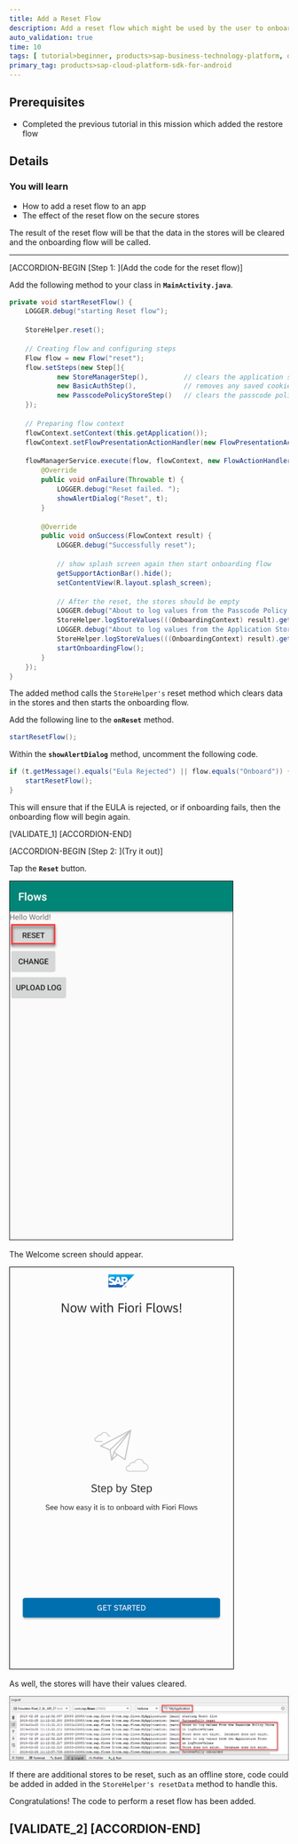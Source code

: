 ```yaml
---
title: Add a Reset Flow
description: Add a reset flow which might be used by the user to onboard the app to a different SAP Mobile Services server or to use a different set of credentials.  
auto_validation: true
time: 10
tags: [ tutorial>beginner, products>sap-business-technology-platform, operating-system>android, topic>mobile]
primary_tag: products>sap-cloud-platform-sdk-for-android
---
```


## Prerequisites

- Completed the previous tutorial in this mission which added the restore flow

## Details

### You will learn

- How to add a reset flow to an app
- The effect of the reset flow on the secure stores

The result of the reset flow will be that the data in the stores will be cleared and the onboarding flow will be called.

---

[ACCORDION-BEGIN [Step 1: ](Add the code for the reset flow)]

Add the following method to your class in **`MainActivity.java`**.

```Java
private void startResetFlow() {
    LOGGER.debug("starting Reset flow");

    StoreHelper.reset();

    // Creating flow and configuring steps
    Flow flow = new Flow("reset");
    flow.setSteps(new Step[]{
            new StoreManagerStep(),         // clears the application store (APP_SECURE_STORE)
            new BasicAuthStep(),            // removes any saved cookies
            new PasscodePolicyStoreStep()   // clears the passcode policy store (RLM_SECURE_STORE) and creates a new one
    });

    // Preparing flow context
    flowContext.setContext(this.getApplication());
    flowContext.setFlowPresentationActionHandler(new FlowPresentationActionHandlerImpl(this));

    flowManagerService.execute(flow, flowContext, new FlowActionHandler() {
        @Override
        public void onFailure(Throwable t) {
            LOGGER.debug("Reset failed. ");
            showAlertDialog("Reset", t);
        }

        @Override
        public void onSuccess(FlowContext result) {
            LOGGER.debug("Successfully reset");

            // show splash screen again then start onboarding flow
            getSupportActionBar().hide();
            setContentView(R.layout.splash_screen);

            // After the reset, the stores should be empty
            LOGGER.debug("About to log values from the Passcode Policy Store");
            StoreHelper.logStoreValues(((OnboardingContext) result).getPasscodePolicyStore());
            LOGGER.debug("About to log values from the Application Store");
            StoreHelper.logStoreValues(((OnboardingContext) result).getApplicationStore());
            startOnboardingFlow();
        }
    });
}
```

The added method calls the `StoreHelper's` reset method which clears data in the stores and then starts the onboarding flow.

Add the following line to the **`onReset`** method.

```Java
startResetFlow();
```

Within the **`showAlertDialog`** method, uncomment the following code.

```Java
if (t.getMessage().equals("Eula Rejected") || flow.equals("Onboard")) {
    startResetFlow();
}
```

This will ensure that if the EULA is rejected, or if onboarding fails, then the onboarding flow will begin again.

[VALIDATE_1]
[ACCORDION-END]

[ACCORDION-BEGIN [Step 2: ](Try it out)]

Tap the **`Reset`** button.

![Click reset button](reset-button.png)

The Welcome screen should appear.

![Welcome screen](reset-onboarding.png)

As well, the stores will have their values cleared.

![ADB log](result-of-reset.png)

If there are additional stores to be reset, such as an offline store, code could be added in added in the `StoreHelper's resetData` method to handle this.

Congratulations! The code to perform a reset flow has been added.

[VALIDATE_2]
[ACCORDION-END]
---
